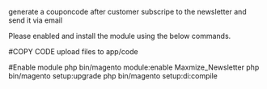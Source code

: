 generate a couponcode after customer subscripe to the newsletter and send it via email

Please enabled and install the module using the below commands.

#COPY CODE
upload files to app/code

#Enable module 
php bin/magento module:enable Maxmize_Newsletter
php bin/magento setup:upgrade
php bin/magento setup:di:compile
